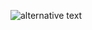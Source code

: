 ![alternative text](http://www.plantuml.com/plantuml/proxy?cache=no&src=https://raw.githubusercontent.com/lameRER/PW/master/diagram.puml)
